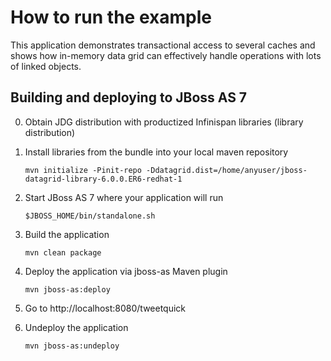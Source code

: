 How to run the example
======================

This application demonstrates transactional access to several caches and shows how
in-memory data grid can effectively handle operations with lots of linked objects. 

Building and deploying to JBoss AS 7
------------------------------------

0) Obtain JDG distribution with productized Infinispan libraries (library distribution)

1) Install libraries from the bundle into your local maven repository

    `mvn initialize -Pinit-repo -Ddatagrid.dist=/home/anyuser/jboss-datagrid-library-6.0.0.ER6-redhat-1`
    
2) Start JBoss AS 7 where your application will run

    `$JBOSS_HOME/bin/standalone.sh`

3) Build the application

    `mvn clean package`

4) Deploy the application via jboss-as Maven plugin

    `mvn jboss-as:deploy`

5) Go to http://localhost:8080/tweetquick

6) Undeploy the application

    `mvn jboss-as:undeploy`
